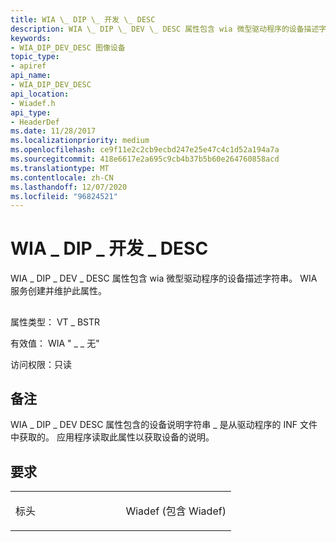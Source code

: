 ```yaml
---
title: WIA \_ DIP \_ 开发 \_ DESC
description: WIA \_ DIP \_ DEV \_ DESC 属性包含 wia 微型驱动程序的设备描述字符串。 WIA 服务创建并维护此属性。
keywords:
- WIA_DIP_DEV_DESC 图像设备
topic_type:
- apiref
api_name:
- WIA_DIP_DEV_DESC
api_location:
- Wiadef.h
api_type:
- HeaderDef
ms.date: 11/28/2017
ms.localizationpriority: medium
ms.openlocfilehash: ce9f11e2c2cb9ecbd247e25e47c4c1d52a194a7a
ms.sourcegitcommit: 418e6617e2a695c9cb4b37b5b60e264760858acd
ms.translationtype: MT
ms.contentlocale: zh-CN
ms.lasthandoff: 12/07/2020
ms.locfileid: "96824521"
---
```

# <a name="wia_dip_dev_desc"></a>WIA \_ DIP \_ 开发 \_ DESC


WIA \_ DIP \_ DEV \_ DESC 属性包含 wia 微型驱动程序的设备描述字符串。 WIA 服务创建并维护此属性。

## <span id="ddk_wia_dip_dev_desc_si"></span><span id="DDK_WIA_DIP_DEV_DESC_SI"></span>


属性类型： VT \_ BSTR

有效值： WIA " \_ \_ 无"

访问权限：只读

<a name="remarks"></a>备注
-------

WIA \_ DIP \_ DEV DESC 属性包含的设备说明字符串 \_ 是从驱动程序的 INF 文件中获取的。 应用程序读取此属性以获取设备的说明。

<a name="requirements"></a>要求
------------

<table>
<colgroup>
<col width="50%" />
<col width="50%" />
</colgroup>
<tbody>
<tr class="odd">
<td><p>标头</p></td>
<td>Wiadef (包含 Wiadef) </td>
</tr>
</tbody>
</table>

 

 





